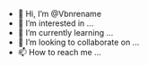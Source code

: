 - 👋 Hi, I’m @Vbnrename
- 👀 I’m interested in ...
- 🌱 I’m currently learning ...
- 💞️ I’m looking to collaborate on ...
- 📫 How to reach me ...

<!---
Vbnrename/Vbnrename is a ✨ special ✨ repository because its `README.md` (this file) appears on your GitHub profile.
You can click the Preview link to take a look at your changes.
--->
